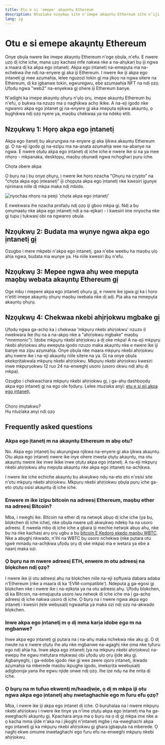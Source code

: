 ```yaml
---
title: Etu e si 'emepe' akaụntụ Ethereum
description: Ntuziaka nzọụkwụ site n'imepe akaụntụ Ethereum site n'iji akpa ego ịntanetị.
lang: ig
---
```


# Otu e si emepe akaụntụ Ethereum

Onye ọbụla nwere ike imepe akaụntụ Ethereum n'oge ọbụla, n'efu. E nwere ụzọ dị iche iche, mana ụzọ kachasị mfe nakwa nke a na-ahụkarị bụ iji ngwa a maara dị ka akpa ego ịntanetị. Akpa ego ịntanetị na-emepụta ma na-echekwa ihe ndị na-enyere gị aka iji Ethereum. I nwere ike iji akpa ego ịntanetị gị mee azụmahịa, lelee nguzozi tokin gị ma jikọọ na ngwa sitere na Ethereum, dị ka ịgbanwe tokin, egwuregwu, ebe azụmaahịa NFT na ndị ọzọ. Ụfọdụ ngwa "web2" na-enyekwa gị ohere iji Ethereum banye.

N'adịghị ka imepe akaụntụ ọhụrụ n'ụlọ ọrụ, imepe akaụntụ Ethereum bụ n'efu, ọ bụkwa na nzuzo ma ọ naghịkwa achọ ikike. A na-eji igodo nke ngwanro akpa ego ịntanet gị na-enyere gị aka imepụta ejikwa akaụntụ, ọ bụghịkwa ndị ọzọ nyere ya, maọbụ chekwaa ya na ndekọ etiti.

## Nzọụkwụ 1: Họrọ akpa ego ịntanetị

Akpa ego ịtanetị bụ akụrụngwa na-enyere gị aka ijikwa akaụntụ Ethereum gị. Ọ na-eji igodo gị na-ezipu ma na-anata azụmahịa wee na-abanye na ngwa. E nwere ọtụtụ akpa ego ịntanetị dị iche iche e nwere ike si na ya mee nhọrọ - mkpanaka, desktọpụ, maọbụ ọbụnadị ngwa nchọgharị pụrụ iche.

<ButtonLink href="/wallets/find-wallet/">
  Chọta obere akpa
</ButtonLink>

Ọ bụrụ na ị bụ onye ọhụrụ, ị nwere ike họrọ nzacha "Ọhụrụ na crypto" na "chọta akpa ego ịnteanetị" iji chọpụta akpa ego ịntanetị nke kwesiri ịgụnye njirimara niile dị mkpa maka ndị mbido.

![nyochaa nhọrọ na peeji 'chọta akpa ego ịntanetị'](./wallet-box.png)

E nwekwara ihe nzacha profaịlụ ndị ọzọ iji gboo mkpa gị. Ndị a bụ ọmụmaatụ nke akpa ego ịntanetị ndị a na-ejikarị - i kwesiri ime nnyocha nke gị tupu ị tụkwasị obi na ngwanrọ ọbụla.

## Nzọụkwụ 2: Budata ma wụnye ngwa akpa ego ịntanetị gị

Ozugbo i mere mkpebi n'akpa ego ịntanetị, gaa n'ebe weebụ ha maọbụ ụlọ ahịa ngwa, budata ma wụnye ya. Ha niile kwesiri ịbụ n'efu.

## Nzọụkwụ 3: Mepee ngwa ahụ wee mepụta maọbụ webata akaụntụ Ethereum gị

Oge mbụ i mepere akpa ego ịntanetị ọhụrụ gị, e nwere ike ịgwa gị ka ị họrọ n'etiti imepe akaụntụ ọhụrụ maọbụ iwebata nke dị adị. Pịa aka na mmepụta akaụntụ ọhụrụ.

## Nzọụkwụ 4: Chekwaa nkebi ahịrịokwu mgbake gị

Ụfọdụ ngwa ga-achọ ka ị chekwaa 'mkpụrụ nkebi ahịrịokwu' nzuzo (i nwekwara ike ịhụ na a na-akpọ nke a "ahịrịokwu mgbake" maọbụ "mnemonic"). Idobe mkpụrụ nkebi ahịrịokwu a dị oke mkpa! A na-eji mkpụrụ nkebi ahịrịokwu ahụ ewepụta igodo nzuzo maka akaụntụ nke e nwere ike iji banye ma zipu azụmahịa. Onye ọbụla nke maara mkpụrụ nkebi ahịrịokwu ahụ nwere ike ị na-eji akaụntụ niile sitere na ya. Gị na onye ọbụla ekekọrịtakwala mkpụrụ nkebi ahịrịokwu. Mkpụrụ nkebi ahịrịokwu kwesiri inwe mkpụrụokwu 12 ruo 24 na-enweghị usoro (usoro okwu ndị ahụ dị mkpa).

Ozugbo i chekwachara mkpụrụ nkebi ahịrịokwu gị, ị ga-ahụ dashbọọdụ akpa ego ịntanetị gị na ego ole fọdụrụ. Lelee ntuziaka anyị: [etu e si eji akpa ego ịntanetị.](/guides/how-to-use-a-wallet)

 <br />

<Alert className="justify-between">
  <AlertEmoji text=":eyes:" />
  <div>Chọrọ ịmụtakwu?</div>
  <ButtonLink href="/guides/">
    Hụ ntuziaka anyị ndị ọzọ
  </ButtonLink>
</Alert>

## Frequently asked questions

### Akpa ego ịtanetị m na akaụntụ Ethereum m abụ otu?

No. Akpa ego ịntanetị bụ akụrụngwa njikwa na-enyere gị aka ijikwa akaụntụ. Otu akpa ego ịntanetị nwere ike inye ohere inweta ọtụtụ akaụntụ, ma otu akaụntụ nwere ike inwe ikike inwe ọtụtụ akpa ego ịntanetị. A na-eji mkpụrụ nkebi ahịrịokwu ahụ mepụta akaụntụ nke akpa ego ịntanetị na-achịkwa.

I nwere ike iche echiche akaụntụ bụ akwụkwọ ndụ na-eto eto n'osisi site n'otu mkpụrụ nkebi ahịrịokwu. Mkpụrụ nkebi ahịrịokwu ọbụla pụrụ iche ga-eto ọtụtụ osisi akaụntụ dị iche iche.

### Enwere m ike izipu bitcoin na adreesị Ethereum, maọbụ ether na adreesị Bitcoin?

Mba, i nweghị ike. Bitcoin na ether dị na netwọk abụọ dị iche iche (ya bụ, blọkchen dị iche iche), nke ọbụla nwere ụdị akwụkwọ ndekọ ha na usoro adreesị. E nweela mbọ dị iche iche a gbara iji mechie netwọk abụọ ahụ, nke bụ na nke kachasị arụ ọrụ ugbu a bụ [bitcoin E Kedoro ekedo maọbụ WBTC](https://www.bitcoin.com/get-started/what-is-wbtc/). Nke a abụghị nkwado, n'ihi na WBTC bụ usoro nchekwa (nke pụtara otu ìgwè mmadụ na-achịkwa ụfọdụ ọrụ dị oke mkpa) ma e wetara ya ebe a naanị maka ozi.

### Ọ bụrụ na m nwere adreesị ETH, enwere m otu adreesị na blọkchen ndị ọzọ?

I nwere ike iji otu adreesị ahụ na blọkchen niile na-eji sọftụwia dabara adaba n'Ethereum (nke a maara dị ka 'EVM-compatible'). Ndeputa [a](https://chainlist.org/) ga-egosi gị blọkchen nke i nwere ike ị na-ejikọta ya na otu adreesị ahụ. Ụfọdụ blọkchen, dị ka Bitcoin, na-emejuputa usoro iwu netwọk dị iche iche ma ị ga-achọ adreesị dị iche nakwa usoro dị iche. Ọ bụrụ na i nwere ngwa akpa ego ịntanetị i kwesiri ịlele webụsaịtị ngwaahịa ya maka ozi ndị ọzọ na-akwado blọkchen.

### Inwe akpa ego ịntanetị m ọ dị mma karịa idobe ego m na mgbanwe?

Inwe akpa ego ịntanetị gị pụtara na ị na-ahụ maka nchekwa nke akụ gị. Ọ dị nwute na e nwere ọtụtụ ihe atụ nke mgbanwe na-agaghị nke ọma nke tụfuru ego ndị ahịa ha. Inwe akpa ego ịntanetị (ya na mkpụrụ nkebi ahịrịokwu) na-ewepụ ihe egwu metụtara ntụkwasị obi ụfọdụ ụlọ ọrụ ijide akụ gị. Agbanyeghị, ị ga-edobe igodo nke gị wee zeere ojoro ịntanetị, ịkwado azụmahịa na mberede maọbụ ikpughe igodo, imekọrịta weebụsaịtị adịgboroja yana ihe egwu njide onwe ndị ọzọ. Ihe ize ndụ na ihe nrita dị iche.

### Ọ bụrụ na m tufuo ekwentị m/haadịwịe, ọ dị m mkpa iji otu ngwa akpa ego ịntanetị ahụ nwetaghachie ego m furu efu ọzọ?

Mba, i nwere ike iji akpa ego ịntanet dị iche. Ọ bụrụhalaa na i nwere mkpụrụ nkebi ahịrịokwu i nwere ike tinye ya n'ime ọtụtụ akpa ego ịntanetị ma ha ga-eweghachi akaụntụ gị. Kpachara anya ma ọ bụrụ na ọ dị gị mkpa ime nke a: ọ kacha mma ijide n'aka na i jikọghị n'ịntanetị mgbe ị na-eweghachi akpa ego ịntanetị gị ka mkpụrụ nkebi ahịrịokwu gị ghara ịgbapụta na mberede. Ọ naghị ekwe omume inwetaghachi ego furu efu na-enweghị mkpụrụ nkebi ahịrịokwu.
